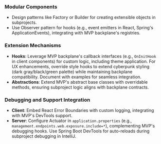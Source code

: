 
### Modular Components
- Design patterns like Factory or Builder for creating extensible objects in subprojects.
- Use Observer pattern for hooks (e.g., event emitters in React, Spring's ApplicationEvents), integrating with MVP backplane's registries.

### Extension Mechanisms
- **Hooks**: Leverage MVP backplane's callback interfaces (e.g., `OnInitHook` in client components) for custom logic, including theme application. For UX enhancements, override style hooks to extend cyberpunk styling (dark gray/black/green palette) while maintaining backplane compatibility. Document with examples for seamless integration.
- **Abstractions**: Extend MVP's abstract base classes with overridable methods, ensuring subproject logic aligns with backplane contracts.

### Debugging and Support Integration
- **Client**: Embed React Error Boundaries with custom logging, integrating with MVP's DevTools support.
- **Server**: Configure Actuator in `application.properties` (e.g., `management.endpoints.web.exposure.include=*`), complementing MVP's debugging hooks. Use Spring Boot DevTools for auto-reloads during subproject debugging in IntelliJ.
